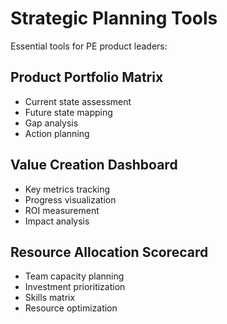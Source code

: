 # Strategic Planning Tools

Essential tools for PE product leaders:

## Product Portfolio Matrix
- Current state assessment
- Future state mapping
- Gap analysis
- Action planning

## Value Creation Dashboard
- Key metrics tracking
- Progress visualization
- ROI measurement
- Impact analysis

## Resource Allocation Scorecard
- Team capacity planning
- Investment prioritization
- Skills matrix
- Resource optimization